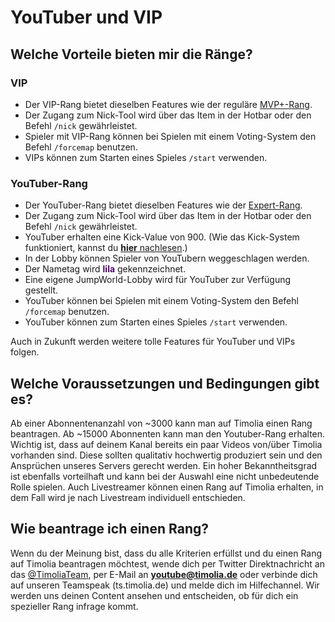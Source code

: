 # YouTuber und VIP

## Welche Vorteile bieten mir die Ränge?

### VIP
- Der VIP-Rang bietet dieselben Features wie der reguläre [MVP+-Rang](premium.md).
- Der Zugang zum Nick-Tool wird über das Item in der Hotbar oder den Befehl `/nick` gewährleistet.
- Spieler mit VIP-Rang können bei Spielen mit einem Voting-System den Befehl `/forcemap` benutzen.
- VIPs können zum Starten eines Spieles `/start` verwenden.

### YouTuber-Rang
- Der YouTuber-Rang bietet dieselben Features wie der [Expert-Rang](premium.md).
- Der Zugang zum Nick-Tool wird über das Item in der Hotbar oder den Befehl `/nick` gewährleistet.
- YouTuber erhalten eine Kick-Value von 900. (Wie das Kick-System funktioniert, kannst du [<strong>hier</strong> nachlesen](/faq/#wie-funktioniert-das-kick-system).)
- In der Lobby können Spieler von YouTubern weggeschlagen werden.
- Der Nametag wird <span style="color:#4C0B5F">**lila**</span> gekennzeichnet.
- Eine eigene JumpWorld-Lobby wird für YouTuber zur Verfügung gestellt.
- YouTuber können bei Spielen mit einem Voting-System den Befehl `/forcemap` benutzen.
- YouTuber können zum Starten eines Spieles `/start` verwenden.

Auch in Zukunft werden weitere tolle Features für YouTuber und VIPs folgen.

## Welche Voraussetzungen und Bedingungen gibt es?
Ab einer Abonnentenanzahl von ~3000 kann man auf Timolia einen Rang beantragen. Ab ~15000 Abonnenten kann man den Youtuber-Rang erhalten. Wichtig ist, dass auf deinem Kanal bereits ein paar Videos von/über Timolia vorhanden sind.
Diese sollten qualitativ hochwertig produziert sein und den Ansprüchen unseres Servers gerecht werden. Ein hoher Bekanntheitsgrad ist ebenfalls vorteilhaft und kann bei der Auswahl
eine nicht unbedeutende Rolle spielen. Auch Livestreamer können einen Rang auf Timolia erhalten, in dem Fall wird je nach Livestream individuell entschieden.

## Wie beantrage ich einen Rang?
Wenn du der Meinung bist, dass du alle Kriterien erfüllst und du einen Rang auf Timolia beantragen möchtest, wende dich per Twitter Direktnachricht an das [@TimoliaTeam](https://twitter.com/TimoliaTeam), per E-Mail an <strong>youtube@timolia.de</strong> oder verbinde dich auf unseren Teamspeak (ts.timolia.de) und melde dich im Hilfechannel.
Wir werden uns deinen Content ansehen und entscheiden, ob für dich ein spezieller Rang infrage kommt.